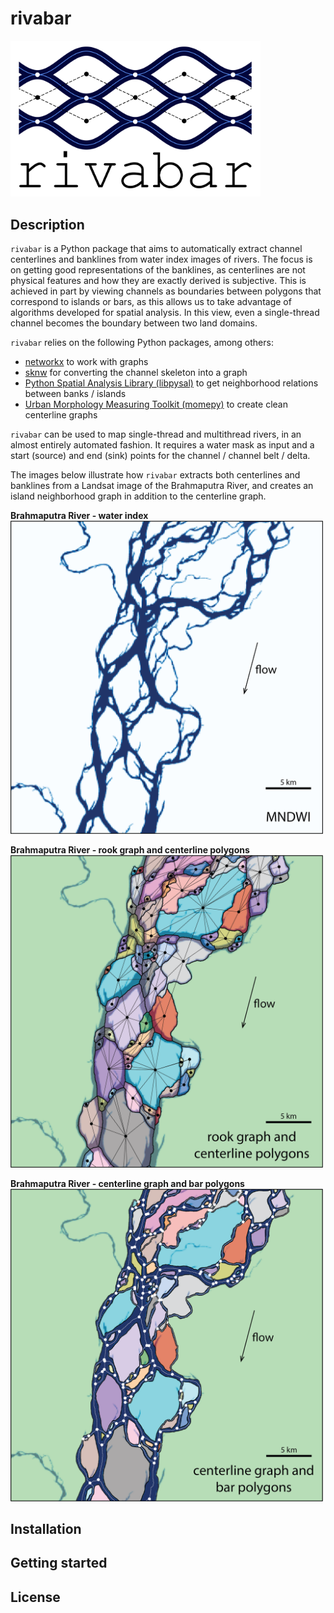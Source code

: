 # rivabar

<img src="https://github.com/zsylvester/rivabar/blob/main/rivabar_logo.png" width="400">

## Description

`rivabar` is a Python package that aims to automatically extract channel centerlines and banklines from water index images of rivers. 
The focus is on getting good representations of the banklines, as centerlines are not physical features and how they are exactly derived 
is subjective. This is achieved in part by viewing channels as boundaries between polygons that correspond to islands or bars, as this 
allows us to take advantage of algorithms developed for spatial analysis. In this view, even a single-thread channel becomes the boundary 
between two land domains.

`rivabar` relies on the following Python packages, among others:
* [networkx](https://networkx.org/) to work with graphs
* [sknw](https://github.com/Image-Py/sknw) for converting the channel skeleton into a graph
* [Python Spatial Analysis Library (libpysal)](https://pysal.org/libpysal/) to get neighborhood relations between banks / islands
* [Urban Morphology Measuring Toolkit (momepy)](http://docs.momepy.org/en/stable/) to create clean centerline graphs

`rivabar` can be used to map single-thread and multithread rivers, in an almost entirely automated fashion. It requires a water mask as input 
and a start (source) and end (sink) points for the channel / channel belt / delta.

The images below illustrate how `rivabar` extracts both centerlines and banklines from a Landsat image of the Brahmaputra River, and creates 
an island neighborhood graph in addition to the centerline graph.

**Brahmaputra River - water index**
<img src="https://github.com/zsylvester/rivabar/blob/main/images/brahmaputra_1.png" width="500">

**Brahmaputra River - rook graph and centerline polygons**
<img src="https://github.com/zsylvester/rivabar/blob/main/images/brahmaputra_2.png" width="500">

**Brahmaputra River - centerline graph and bar polygons**
<img src="https://github.com/zsylvester/rivabar/blob/main/images/brahmaputra_3.png" width="500">


## Installation

## Getting started

## License
